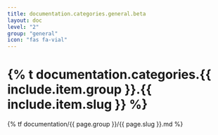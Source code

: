 ```yaml
---
title: documentation.categories.general.beta
layout: doc
level: "2"
group: "general"
icon: "fas fa-vial"
---
```


# {% t documentation.categories.{{ include.item.group }}.{{ include.item.slug }} %}

{% tf documentation/{{ page.group }}/{{ page.slug }}.md %}
